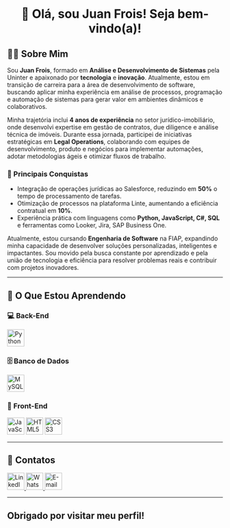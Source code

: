 <h1 align="center">👋 Olá, sou Juan Frois! Seja bem-vindo(a)!</h1>

<h2>🧑‍💻 Sobre Mim</h2>
<p>
    Sou <strong>Juan Frois</strong>, formado em <strong>Análise e Desenvolvimento de Sistemas</strong> pela Uninter e apaixonado por <strong>tecnologia</strong> e <strong>inovação</strong>. Atualmente, estou em transição de carreira para a área de desenvolvimento de software, buscando aplicar minha experiência em análise de processos, programação e automação de sistemas para gerar valor em ambientes dinâmicos e colaborativos.
</p>

<p>
    Minha trajetória inclui <strong>4 anos de experiência</strong> no setor jurídico-imobiliário, onde desenvolvi expertise em gestão de contratos, due diligence e análise técnica de imóveis. Durante essa jornada, participei de iniciativas estratégicas em <strong>Legal Operations</strong>, colaborando com equipes de desenvolvimento, produto e negócios para implementar automações, adotar metodologias ágeis e otimizar fluxos de trabalho.
</p>

<h3>🎯 Principais Conquistas</h3>
<ul>
    <li>Integração de operações jurídicas ao Salesforce, reduzindo em <strong>50%</strong> o tempo de processamento de tarefas.</li>
    <li>Otimização de processos na plataforma Linte, aumentando a eficiência contratual em <strong>10%</strong>.</li>
    <li>Experiência prática com linguagens como <strong>Python, JavaScript, C#, SQL</strong> e ferramentas como Looker, Jira, SAP Business One.</li>
</ul>

<p>
    Atualmente, estou cursando <strong>Engenharia de Software</strong> na FIAP, expandindo minha capacidade de desenvolver soluções personalizadas, inteligentes e impactantes. Sou movido pela busca constante por aprendizado e pela união de tecnologia e eficiência para resolver problemas reais e contribuir com projetos inovadores.
</p>

---

<h2>📘 O Que Estou Aprendendo</h2>

<h3>💻 Back-End</h3>
<p>
    <img src="https://cdn.jsdelivr.net/gh/devicons/devicon/icons/python/python-original.svg" width="40" height="40" alt="Python" />
</p>

<h3>🗄️ Banco de Dados</h3>
<p>
    <img src="https://cdn.jsdelivr.net/gh/devicons/devicon/icons/mysql/mysql-original.svg" width="40" height="40" alt="MySQL" />
</p>

<h3>🎨 Front-End</h3>
<p>
    <img src="https://cdn.jsdelivr.net/gh/devicons/devicon/icons/javascript/javascript-original.svg" width="40" height="40" alt="JavaScript" />
    <img src="https://cdn.jsdelivr.net/gh/devicons/devicon/icons/html5/html5-original.svg" width="40" height="40" alt="HTML5" />
    <img src="https://cdn.jsdelivr.net/gh/devicons/devicon/icons/css3/css3-original.svg" width="40" height="40" alt="CSS3" />
</p>

---

<h2>🔗 Contatos</h2>
<div>
    <a href="https://www.linkedin.com/in/juanfrois/" target="_blank">
        <img src="https://github.com/JFrois/JFrois/assets/112560665/28040492-8f86-4827-b22b-58de6ad12a5f" width="40" height="40" alt="LinkedIn" />
    </a>
    <a href="https://wa.me/5511986834909" target="_blank">
        <img src="https://github.com/JFrois/JFrois/assets/112560665/c9fc066b-3c02-4cec-913f-65c27b566652" width="40" height="40" alt="WhatsApp" />
    </a>
    <a href="mailto:seuemail@gmail.com" target="_blank">
        <img src="https://github.com/user-attachments/assets/c457a3c7-1312-4c52-b06a-d5a99467d646" width="40" height="40" alt="E-mail" />
    </a>
</div>

---

<h2>Obrigado por visitar meu perfil!</h2>

